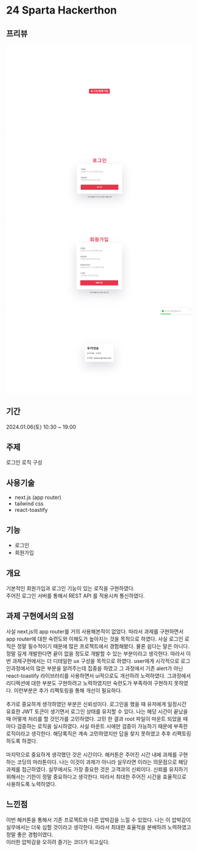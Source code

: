 # 24 Sparta Hackerthon

## 프리뷰

![Alt text](image-1.png)
![Alt text](image.png)
![Alt text](image-2.png)
![Alt text](image-3.png)

## 기간

2024.01.06(토) 10:30 ~ 19:00

## 주제

로그인 로직 구성

## 사용기술

- next.js (app router)
- tailwind css
- react-toastify

## 기능

- 로그인
- 회원가입

## 개요

기본적인 회원가입과 로그인 기능이 있는 로직을 구현하였다.  
주어진 로그인 서버를 통해서 REST API 를 적용시켜 통신하였다.

## 과제 구현에서의 요점

사실 next.js의 app router를 거의 사용해본적이 없었다. 따라서 과제를 구현하면서 app router에 대한 숙련도와 이해도가 높아지는 것을 목적으로 하였다. 사실 로그인 로직은 정말 필수적이기 때문에 많은 프로젝트에서 경험해봤다. 물론 쉽다는 말은 아니다. 정말 깊게 개발한다면 끝이 없을 정도로 개발할 수 있는 부분이라고 생각한다. 따라서 이번 과제구현에서는 더 디테일한 ux 구성을 목적으로 하였다. user에게 시각적으로 로그인과정에서의 많은 부분을 알려주는데 집중을 하였고 그 과정에서 기존 alert가 아닌 react-toastify 라이브러리를 사용하면서 ui적으로도 개선하려 노력하였다. 그과정에서 리디렉션에 대한 부분도 구현하려고 노력하였지만 숙련도가 부족하여 구현하지 못하였다. 이런부분은 추가 리펙토링을 통해 개선이 필요하다.  
<br>
추가로 중요하게 생각하였던 부분은 신뢰성이다. 로그인을 했을 때 유저에게 일정시간 유효한 JWT 토큰이 생기면서 로그인 상태를 유지할 수 있다. 나는 해당 시간이 끝났을 때 어떻게 처리를 할 것인가를 고민하였다. 고민 한 결과 root 파일이 마운트 되었을 때마다 검증하는 로직을 실시하였다. 사실 마운트 시에만 검증이 가능하기 때문에 부족한 로직이라고 생각한다. 해당록직은 계속 고민하였지만 답을 찾지 못하였고 추후 리펙토링 하도록 하겠다.  
<br>
마지막으로 중요하게 생각했던 것은 시간이다. 해커톤은 주어진 시간 내에 과제를 구현하는 코딩의 마라톤이다. 나는 이것이 과제가 아니라 실무라면 이라는 의문점으로 해당 과제를 접근하였다. 실무에서도 가장 중요한 것은 고객과의 신뢰이다. 신뢰를 유지하기 위해서는 기한이 정말 중요하다고 생각한다. 따라서 최대한 주어진 시간을 효율적으로 사용하도록 노력하였다.

## 느낀점

이번 해커톤을 통해서 기존 프로젝트와 다른 압박감을 느낄 수 있었다. 나는 이 압박감이 실무에서는 더욱 심할 것이라고 생각한다. 따라서 최대한 효율적을 분배하려 노력하였고 정말 좋은 경험이였다.  
이러한 압박감을 오히려 즐기는 코더가 되고싶다.
